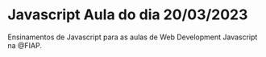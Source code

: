 # Javascript Aula do dia 20/03/2023
Ensinamentos de Javascript para as aulas de Web Development Javascript na @FIAP.
